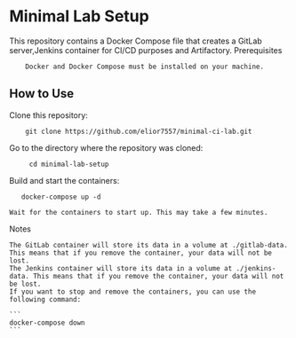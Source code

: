 # Minimal Lab Setup

This repository contains a Docker Compose file that creates a GitLab server,Jenkins container for CI/CD purposes and Artifactory.
Prerequisites

```
    Docker and Docker Compose must be installed on your machine.
```

## How to Use


Clone this repository: 
``` 
    git clone https://github.com/elior7557/minimal-ci-lab.git
```

Go to the directory where the repository was cloned:
```
     cd minimal-lab-setup
```

 Build and start the containers: 
 ```
    docker-compose up -d
 ```


    Wait for the containers to start up. This may take a few minutes.



Notes

    The GitLab container will store its data in a volume at ./gitlab-data. This means that if you remove the container, your data will not be lost.
    The Jenkins container will store its data in a volume at ./jenkins-data. This means that if you remove the container, your data will not be lost.
    If you want to stop and remove the containers, you can use the following command: 

    ```
    docker-compose down
    ```

